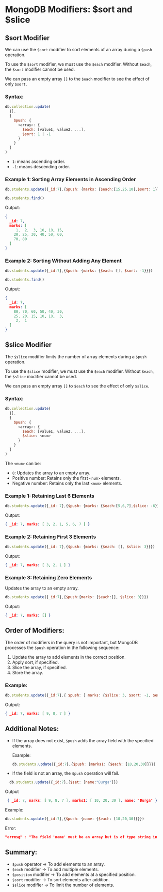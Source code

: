 
# MongoDB Modifiers: $sort and $slice

## $sort Modifier
We can use the `$sort` modifier to sort elements of an array during a `$push` operation.

To use the `$sort` modifier, we must use the `$each` modifier. Without `$each`, the `$sort` modifier cannot be used.

We can pass an empty array `[]` to the `$each` modifier to see the effect of only `$sort`.

### Syntax:
```js
db.collection.update(
  {},
  {
    $push: {
      <array>: {
        $each: [value1, value2, ...],
        $sort: 1 | -1
      }
    }
  }
)
```

- `1`: means ascending order.  
- `-1`: means descending order.

### Example 1: Sorting Array Elements in Ascending Order
```js
db.students.update({_id:7},{$push: {marks: {$each:[15,25,10],$sort: 1}}})

db.students.find()
```

Output:
```json
{
  _id: 7,
  marks: [
     1,  2,  3, 10, 10, 15,
    20, 25, 30, 40, 50, 60,
    70, 80
  ]
}
```

### Example 2: Sorting Without Adding Any Element
```js
db.students.update({_id:7},{$push: {marks: {$each: [], $sort: -1}}})

db.students.find()
```

Output:
```json
{
  _id: 7,
  marks: [
    80, 70, 60, 50, 40, 30,
    25, 20, 15, 10, 10,  3,
     2,  1
  ]
}
```

## $slice Modifier
The `$slice` modifier limits the number of array elements during a `$push` operation.

To use the `$slice` modifier, we must use the `$each` modifier. Without `$each`, the `$slice` modifier cannot be used.

We can pass an empty array `[]` to `$each` to see the effect of only `$slice`.

### Syntax:
```js
db.collection.update(
  {},
  {
    $push: {
      <array>: {
        $each: [value1, value2, ...],
        $slice: <num>
      }
    }
  }
)
```

The `<num>` can be:
- `0`: Updates the array to an empty array.
- Positive number: Retains only the first `<num>` elements.
- Negative number: Retains only the last `<num>` elements.

### Example 1: Retaining Last 6 Elements
```js
db.students.update({_id: 7},{$push: {marks: {$each:[5,6,7],$slice: -6}}})
```

Output:
```json
{ _id: 7, marks: [ 3, 2, 1, 5, 6, 7 ] }
```

### Example 2: Retaining First 3 Elements
```js
db.students.update({_id: 7},{$push: {marks: {$each: [], $slice: 3}}})
```

Output:
```json
{ _id: 7, marks: [ 3, 2, 1 ] }
```

### Example 3: Retaining Zero Elements
Updates the array to an empty array.
```js
db.students.update({_id:7},{$push:{marks: {$each:[], $slice: 0}}})
```

Output:
```json
{ _id: 7, marks: [] }
```

## Order of Modifiers:
The order of modifiers in the query is not important, but MongoDB processes the `$push` operation in the following sequence:
1. Update the array to add elements in the correct position.
2. Apply sort, if specified.
3. Slice the array, if specified.
4. Store the array.

### Example:
```js
db.students.update({_id:7},{ $push: { marks: {$slice: 3, $sort: -1, $each: [4,1,7,2,6,3,9,2,8,4,5]}}})
```

Output:
```json
{ _id: 7, marks: [ 9, 8, 7 ] }
```

## Additional Notes:
- If the array does not exist, `$push` adds the array field with the specified elements.
  
  Example:
  ```js
  db.students.update({_id:7},{$push: {marks1: {$each: [10,20,30]}}})
  ```

- If the field is not an array, the `$push` operation will fail.
  
```js
  db.students.update({_id:7},{$set: {name:"Durga"}})
```
Output
```json
 { _id: 7, marks: [ 9, 8, 7 ], marks1: [ 10, 20, 30 ], name: 'Durga' }
```

  Example:
  ```js
  db.students.update({_id:7},{$push: {name: {$each: [10,20,30]}}})
  ```

  Error:
  ```json
  "errmsg" : "The field 'name' must be an array but is of type string in document {_id: 7.0}"
  ```

## Summary:
- `$push` operator → To add elements to an array.
- `$each` modifier → To add multiple elements.
- `$position` modifier → To add elements at a specified position.
- `$sort` modifier → To sort elements after addition.
- `$slice` modifier → To limit the number of elements.
```
